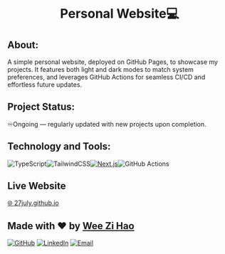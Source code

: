 <h1 align="center">Personal Website💻</h1>

## About:
A simple personal website, deployed on GitHub Pages, to showcase my projects. It features both light and dark modes to match system preferences, and leverages GitHub Actions for seamless CI/CD and effortless future updates.

## Project Status:
♾️Ongoing — regularly updated with new projects upon completion.

## Technology and Tools:
![TypeScript](https://img.shields.io/badge/typescript-%23007ACC.svg?style=plastic&logo=typescript&logoColor=white)![TailwindCSS](https://img.shields.io/badge/tailwindcss-%2338B2AC.svg?style=plastic&logo=tailwind-css&logoColor=white)[![Next.js](https://img.shields.io/badge/next.js-000000?style=plastic&logo=nextdotjs&logoColor=white)](https://nextjs.org/)![GitHub Actions](https://img.shields.io/badge/GitHub%20Actions-2088FF?style=plastic&logo=githubactions&logoColor=white)

## Live Website
[🌐 27july.github.io](https://27july.github.io/)

## Made with ❤️ by [Wee Zi Hao](https://github.com/27July)
[![GitHub](https://img.shields.io/badge/GitHub-27July-181717?logo=github&logoColor=white)](https://github.com/27July)
[![LinkedIn](https://img.shields.io/badge/LinkedIn-Wee%20Zi%20Hao-%230077B5?logo=linkedin&logoColor=white)](https://www.linkedin.com/in/wee-zi-hao)
[![Email](https://img.shields.io/badge/Email-weezihao@gmail.com-D14836?logo=gmail&logoColor=white)](mailto:weezihao@gmail.com)
